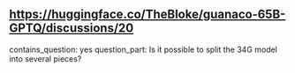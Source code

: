 ## https://huggingface.co/TheBloke/guanaco-65B-GPTQ/discussions/20

contains_question: yes
question_part: Is it possible to split the 34G model into several pieces?